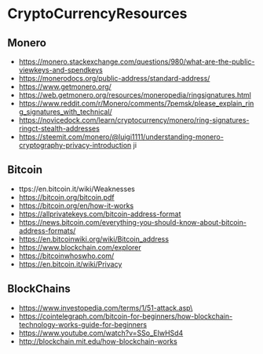 # CryptoCurrencyResources


## Monero 
- https://monero.stackexchange.com/questions/980/what-are-the-public-viewkeys-and-spendkeys
- https://monerodocs.org/public-address/standard-address/
- https://www.getmonero.org/
- https://web.getmonero.org/resources/moneropedia/ringsignatures.html
- https://www.reddit.com/r/Monero/comments/7pemsk/please_explain_ring_signatures_with_technical/
- https://novicedock.com/learn/cryptocurrency/monero/ring-signatures-ringct-stealth-addresses
- https://steemit.com/monero/@luigi1111/understanding-monero-cryptography-privacy-introduction
ji
## Bitcoin
- ttps://en.bitcoin.it/wiki/Weaknesses
- https://bitcoin.org/bitcoin.pdf
- https://bitcoin.org/en/how-it-works
- https://allprivatekeys.com/bitcoin-address-format
- https://news.bitcoin.com/everything-you-should-know-about-bitcoin-address-formats/
- https://en.bitcoinwiki.org/wiki/Bitcoin_address
- https://www.blockchain.com/explorer
- https://bitcoinwhoswho.com/
- https://en.bitcoin.it/wiki/Privacy



## BlockChains
- https://www.investopedia.com/terms/1/51-attack.asp\
- https://cointelegraph.com/bitcoin-for-beginners/how-blockchain-technology-works-guide-for-beginners
- https://www.youtube.com/watch?v=SSo_EIwHSd4
- http://blockchain.mit.edu/how-blockchain-works

